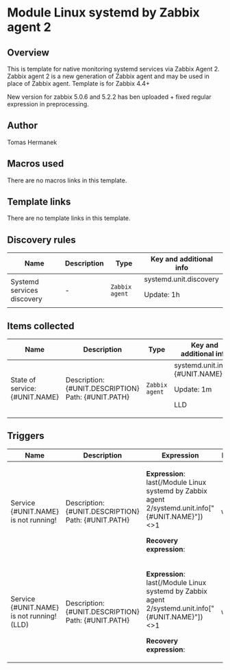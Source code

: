 # Module Linux systemd by Zabbix agent 2

## Overview

This is template for native monitoring systemd services via Zabbix Agent 2. Zabbix agent 2 is a new generation of Zabbix agent and may be used in place of Zabbix agent. Template is for Zabbix 4.4+


New version for zabbix 5.0.6 and 5.2.2 has ben uploaded + fixed regular expression in preprocessing. 



## Author

Tomas Hermanek

## Macros used

There are no macros links in this template.

## Template links

There are no template links in this template.

## Discovery rules

|Name|Description|Type|Key and additional info|
|----|-----------|----|----|
|Systemd services discovery|<p>-</p>|`Zabbix agent`|systemd.unit.discovery<p>Update: 1h</p>|


## Items collected

|Name|Description|Type|Key and additional info|
|----|-----------|----|----|
|State of service: {#UNIT.NAME}|<p>Description: {#UNIT.DESCRIPTION} Path: {#UNIT.PATH}</p>|`Zabbix agent`|systemd.unit.info["{#UNIT.NAME}"]<p>Update: 1m</p><p>LLD</p>|


## Triggers

|Name|Description|Expression|Priority|
|----|-----------|----------|--------|
|Service {#UNIT.NAME} is not running!|<p>Description: {#UNIT.DESCRIPTION} Path: {#UNIT.PATH}</p>|<p>**Expression**: last(/Module Linux systemd by Zabbix agent 2/systemd.unit.info["{#UNIT.NAME}"])<>1</p><p>**Recovery expression**: </p>|warning|
|Service {#UNIT.NAME} is not running! (LLD)|<p>Description: {#UNIT.DESCRIPTION} Path: {#UNIT.PATH}</p>|<p>**Expression**: last(/Module Linux systemd by Zabbix agent 2/systemd.unit.info["{#UNIT.NAME}"])<>1</p><p>**Recovery expression**: </p>|warning|
